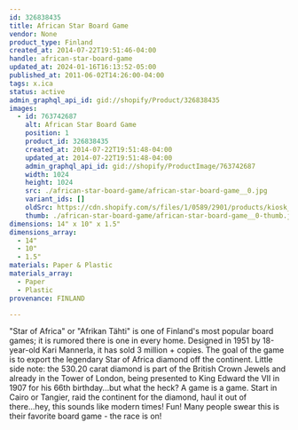 ```yaml
---
id: 326838435
title: African Star Board Game
vendor: None
product_type: Finland
created_at: 2014-07-22T19:51:46-04:00
handle: african-star-board-game
updated_at: 2024-01-16T16:13:52-05:00
published_at: 2011-06-02T14:26:00-04:00
tags: x.ica
status: active
admin_graphql_api_id: gid://shopify/Product/326838435
images:
  - id: 763742687
    alt: African Star Board Game
    position: 1
    product_id: 326838435
    created_at: 2014-07-22T19:51:48-04:00
    updated_at: 2014-07-22T19:51:48-04:00
    admin_graphql_api_id: gid://shopify/ProductImage/763742687
    width: 1024
    height: 1024
    src: ./african-star-board-game/african-star-board-game__0.jpg
    variant_ids: []
    oldSrc: https://cdn.shopify.com/s/files/1/0589/2901/products/kiosk_fi_africanstar.jpeg?v=1406073108
    thumb: ./african-star-board-game/african-star-board-game__0-thumb.jpg
dimensions: 14" x 10" x 1.5"
dimensions_array:
  - 14"
  - 10"
  - 1.5"
materials: Paper & Plastic
materials_array:
  - Paper
  - Plastic
provenance: FINLAND

---
```


"Star of Africa" or "Afrikan Tähti" is one of Finland's most popular board games; it is rumored there is one in every home. Designed in 1951 by 18-year-old Kari Mannerla, it has sold 3 million + copies. The goal of the game is to export the legendary Star of Africa diamond off the continent. Little side note: the 530.20 carat diamond is part of the British Crown Jewels and already in the Tower of London, being presented to King Edward the VII in 1907 for his 66th birthday...but what the heck? A game is a game. Start in Cairo or Tangier, raid the continent for the diamond, haul it out of there...hey, this sounds like modern times! Fun! Many people swear this is their favorite board game - the race is on!